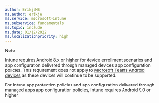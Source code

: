 ```yaml
---
author: ErikjeMS
ms.author: erikje
ms.service: microsoft-intune
ms.subservice: fundamentals
ms.topic: include
ms.date: 01/19/2022
ms.localizationpriority: high
---
```


> [!NOTE]
> Intune requires Android 8.x or higher for device enrollment scenarios and app configuration delivered through managed devices app configuration policies. This requirement does not apply to [Microsoft Teams Android devices](https://www.microsoft.com/microsoft-teams/across-devices/devices?rtc=2) as these devices will continue to be supported.
>
> For Intune app protection policies and app configuration delivered through managed apps app configuration policies, Intune requires Android 9.0 or higher.